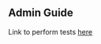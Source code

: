 ## Admin Guide

Link to perform tests [here](/Windchill/netmarkets/jsp/com/wincomplm/wex/config/junit.jsp?pretty=true)

